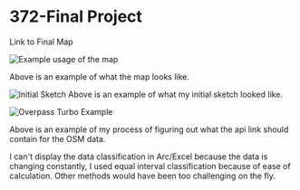# 372-Final Project
Link to Final Map

![Example usage of the map](https://github.com/thehellomartian/372-FinalProject/main/MapExample.JPG "Example usage of the map")

Above is an example of what the map looks like. 

![Initial Sketch](https://github.com/thehellomartian/372-FinalProject/main/372-initialsketch.png "Initial Sketch")
Above is an example of what my initial sketch looked like.

![Overpass Turbo Example](https://github.com/thehellomartian/372-FinalProject/main/372-dataExample.JPG "Overpass Turbo Example")

Above is an example of my process of figuring out what the api link should contain for the OSM data. 

I can't display the data classification in Arc/Excel because the data is changing constantly, I used equal interval classification because of ease of calculation. Other methods would have been too challenging on the fly.
